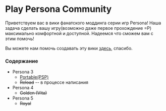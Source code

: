 # Play Persona Community

Приветствуем вас в вики фанатского моддинга серии игр Persona! Наша задача сделать вашу игру(возможно даже первое прохождение =Р) максимально комфортной и доступной. Надеемся что сможем вам с этим помочь!

Вы можете нам помочь создавать эту вики [здесь](https://github.com/nyakokitsu/play-persona/), спасибо.

### Содержание
 + Persona 3
   * [Portable(PSP)](https://persona.nyako.tk/p3p.md)
   * ~~Reload~~ -- в процессе написания
 + Persona 4
   * ~~Golden (Vita)~~
 + Persona 5
   * ~~Royal~~
